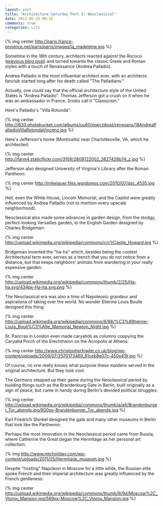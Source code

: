 ```yaml
---
layout: post
title: "Architecture Saturday Part 5: Neoclassical"
date: 2012-06-25 09:16
comments: true
categories: Life
---
```


{% img center http://paris.france-province.net/paris/paris/images/la_madeleine.jpg %}

Sometime in the 18th century, architects reacted against the Rococo
([previous blog post](/blog/2012/05/26/architecture-saturday-part-iii-renaissance)) and turned towards the classic Greek and Roman styles with a touch of Renaissance (Andrea Palladio).

Andrea Palladio is the most influential architect ever, with an
architects fanclub started long after his death called "The Palladians."

Actually, one could say that the official architecture style of the
United States is "Andrea Palladio". Thomas Jefferson got a crush on it
when he was an ambassador in France. Snobs call it "Classicism."

Here's Palladio's "Villa Rotunda":

{% img center http://i633.photobucket.com/albums/uu60/majczikost/renesans/18AndreaPalladioVillaRotondaVincenz.jpg %}

Here's Jefferson's home (Monticello) near Charlottesville, VA, which he
architected:

{% img center http://farm4.staticflickr.com/3159/2808122002_3827428b74_z.jpg %}

Jefferson also designed University of Virginia's Library after
the Roman Pantheon:

{% img center http://mikelauer.files.wordpress.com/2010/07/dsc_4535.jpg %}

Hell, even the White House, Lincoln Memorial, and the Capitol were greatly influenced by
Andrea Palladio (not to mention every upscale neighborhood).

Neoclassical also made some advances in garden design, from the stodgy,
perfect-looking Versailles garden, to the English Garden designed by
Charles Bridgeman:

{% img center http://upload.wikimedia.org/wikipedia/commons/c/c1/Castle_Howard.jpg %}

Bridgeman invented the "ha-ha" which, besides being the coolest
Architectural term ever, serves as a trench that you do not
notice from a distance, but that keeps neighbors' animals from wandering
in your really expensive garden:

{% img center http://upload.wikimedia.org/wikipedia/commons/thumb/2/25/Ha-ha.svg/434px-Ha-ha.svg.png %}

The Neoclassical era was also a time of Napoleonic grandeur and aspirations
of taking over the world. No wonder Etienne Louis Boulle designed this
thing:

{% img center http://upload.wikimedia.org/wikipedia/commons/6/66/%C3%89tienne-Louis_Boull%C3%A9e_Memorial_Newton_Night.jpg %}

St. Pancras in London even made caryatids as columns coppying the
Caryatid Porch of the Erechtheion on the Acropolis at Athens:

{% img center http://www.christopherfowler.co.uk/blog/wp-content/uploads/2009/07/2570173469_81ceb8e07c-450x419.jpg %}

Of course, no one really knows what purpose these maidens served in the
original architecture. But they look cool.

The Germans stepped up their game during the Neoclassical period by
building things such as the Brandenburg Gate in Berlin, built originally
as a sign of peace, but came in handy during Berlin's devided
political struggles:

{% img center http://upload.wikimedia.org/wikipedia/commons/thumb/a/a6/Brandenburger_Tor_abends.jpg/800px-Brandenburger_Tor_abends.jpg %}

Karl Friedrich Shinkel designed the gate and many other museums in
Berlin that look like the Parthenon.

Perhaps the most innovation in the Neoclassical period came from Russia,
where Catherine the Great began the Hermitage as her personal art
collection:

{% img http://www.mtcholiday.com/wp-content/uploads/2011/05/Hermitage_museum.jpg %}

Despite "hosting" Napoleon in Moscow for a little while, the Russian
elite spoke French and their imperial architecture was greatly
influenced by the French gentleness:

{% img center http://upload.wikimedia.org/wikipedia/commons/thumb/9/9d/Moscow%2C_Vtorov_Mansion.jpg/569px-Moscow%2C_Vtorov_Mansion.jpg %}

